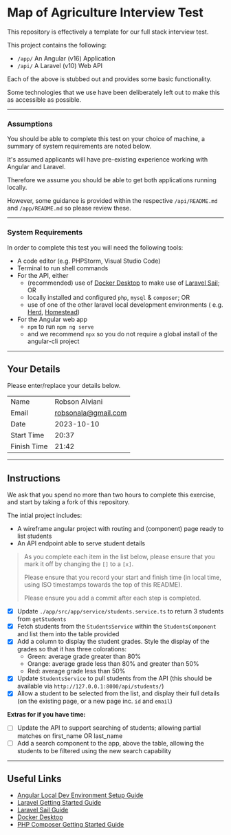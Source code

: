 # Map of Agriculture Interview Test

This repository is effectively a template for our full stack interview test.

This project contains the following:

- `/app/` An Angular (v16) Application
- `/api/` A Laravel (v10) Web API

Each of the above is stubbed out and provides some basic functionality.

Some technologies that we use have been deliberately left out to make this as accessible as possible.

---

### Assumptions

You should be able to complete this test on your choice of machine, a summary of system requirements are noted below.

It's assumed applicants will have pre-existing experience working with Angular and Laravel.

Therefore we assume you should be able to get both applications running locally.

However, some guidance is provided within the respective `/api/README.md` and `/app/README.md` so please review these.

---

### System Requirements

In order to complete this test you will need the following tools:

- A code editor (e.g. PHPStorm, Visual Studio Code)
- Terminal to run shell commands
- For the API, either
    - (recommended) use of [Docker Desktop](https://www.docker.com/products/docker-desktop/) to make use
      of [Laravel Sail](https://laravel.com/docs/10.x/sail); OR
    - locally installed and configured `php`, `mysql` & `composer`; OR
    - use of one of the other laravel local development environments (
      e.g. [Herd](https://herd.laravel.com/), [Homestead](https://laravel.com/docs/10.x/homestead))
- For the Angular web app
    - `npm` to run `npm ng serve`
    - and we recommend `npx` so you do not require a global install of the angular-cli project

---

## Your Details

Please enter/replace your details below.

|             |                      |
|-------------|----------------------|
| Name        | Robson Alviani       |
| Email       | robsonala@gmail.com  |
| Date        | 2023-10-10           |
| Start Time  | 20:37                |
| Finish Time | 21:42                |

---

## Instructions

We ask that you spend no more than two hours to complete this exercise, and start by taking a fork of this repository.

The intial project includes:

- A wireframe angular project with routing and (component) page ready to list students
- An API endpoint able to serve student details

> As you complete each item in the list below, please ensure that you mark it off by changing the `[]` to a `[x]`.
>
> Please ensure that you record your start and finish time (in local time, using ISO timestamps towards the top of this
> README).
>
> Please ensure you add a commit after each step is completed.
>

- [x] Update `./app/src/app/service/students.service.ts` to return 3 students from `getStudents`
- [x] Fetch students from the `StudentsService` within the `StudentsComponent` and list them into the table
  provided
- [x] Add a column to display the student grades. Style the display of the grades so that it has three colorations:
    - Green: average grade greater than 80%
    - Orange: average grade less than 80% and greater than 50%
    - Red: average grade less than 50%
- [x] Update `StudentsService` to pull students from the API (this should be available
  via `http://127.0.0.1:8000/api/students/`)
- [x] Allow a student to be selected from the list, and display their full details (on the existing page, or a new page
  inc. `id` and `email`)

**Extras for if you have time:**

- [ ] Update the API to support searching of students; allowing partial matches on first_name OR last_name
- [ ] Add a search component to the app, above the table, allowing the students to be filtered using the new search
  capability

---

## Useful Links

- [Angular Local Dev Environment Setup Guide](https://angular.io/guide/setup-local)
- [Laravel Getting Started Guide](https://laravel.com/docs/10.x/installation)
- [Laravel Sail Guide](https://laravel.com/docs/10.x/sail)
- [Docker Desktop](https://www.docker.com/products/docker-desktop/)
- [PHP Composer Getting Started Guide](https://getcomposer.org/doc/00-intro.md)

